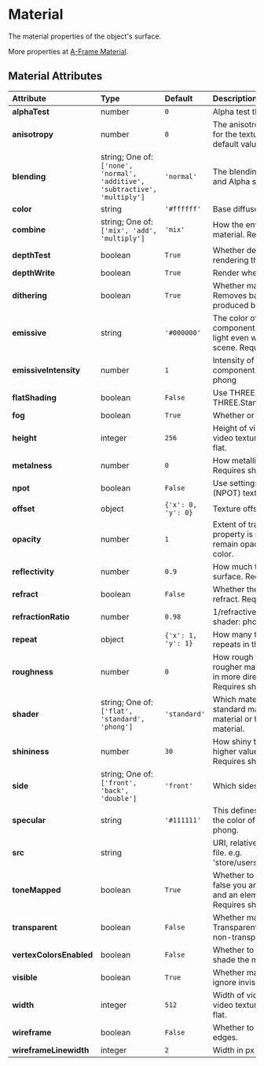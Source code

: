 
Material
========


The material properties of the object's surface.

More properties at <a href='https://aframe.io/docs/1.5.0/components/material.html'>A-Frame Material</a>.

Material Attributes
--------------------

|Attribute|Type|Default|Description|Required|
| :--- | :--- | :--- | :--- | :--- |
|**alphaTest**|number|```0```|Alpha test threshold for transparency.|No|
|**anisotropy**|number|```0```|The anisotropic filtering sample rate to use for the textures. A value of 0 means the default value will be used, see renderer.|No|
|**blending**|string; One of: ```['none', 'normal', 'additive', 'subtractive', 'multiply']```|```'normal'```|The blending mode for the material's RGB and Alpha sent to the WebGLRenderer.|No|
|**color**|string|```'#ffffff'```|Base diffuse color.|No|
|**combine**|string; One of: ```['mix', 'add', 'multiply']```|```'mix'```|How the environment map mixes with the material. Requires shader: phong.|No|
|**depthTest**|boolean|```True```|Whether depth testing is enabled when rendering the material.|No|
|**depthWrite**|boolean|```True```|Render when depth test succeeds.|No|
|**dithering**|boolean|```True```|Whether material is dithered with noise. Removes banding from gradients like ones produced by lighting.|No|
|**emissive**|string|```'#000000'```|The color of the emissive lighting component. Used to make objects produce light even without other lighting in the scene. Requires shader: standard or phong|No|
|**emissiveIntensity**|number|```1```|Intensity of the emissive lighting component. Requires shader: standard or phong|No|
|**flatShading**|boolean|```False```|Use THREE.FlatShading rather than THREE.StandardShading.|No|
|**fog**|boolean|```True```|Whether or not material is affected by fog.|No|
|**height**|integer|```256```|Height of video (in pixels), if defining a video texture. Requires shader: standard or flat.|No|
|**metalness**|number|```0```|How metallic the material is from 0 to 1. Requires shader: standard.|No|
|**npot**|boolean|```False```|Use settings for non-power-of-two (NPOT) texture.|No|
|**offset**|object|```{'x': 0, 'y': 0}```|Texture offset to be used.|No|
|**opacity**|number|```1```|Extent of transparency. If the transparent property is not true, then the material will remain opaque and opacity will only affect color.|No|
|**reflectivity**|number|```0.9```|How much the environment map affects the surface. Requires shader: phong.|No|
|**refract**|boolean|```False```|Whether the defined envMap should refract. Requires shader: phong.|No|
|**refractionRatio**|number|```0.98```|1/refractive index of the material. Requires shader: phong.|No|
|**repeat**|object|```{'x': 1, 'y': 1}```|How many times a texture (defined by src) repeats in the X and Y direction.|No|
|**roughness**|number|```0```|How rough the material is from 0 to 1. A rougher material will scatter reflected light in more directions than a smooth material. Requires shader: standard.|No|
|**shader**|string; One of: ```['flat', 'standard', 'phong']```|```'standard'```|Which material to use. Defaults to the standard material. Can be set to the flat material or to a registered custom shader material.|No|
|**shininess**|number|```30```|How shiny the specular highlight is; a higher value gives a sharper highlight. Requires shader: phong.|No|
|**side**|string; One of: ```['front', 'back', 'double']```|```'front'```|Which sides of the mesh to render.|No|
|**specular**|string|```'#111111'```|This defines how shiny the material is and the color of its shine. Requires shader: phong.|No|
|**src**|string||URI, relative or full path of an image/video file. e.g. 'store/users/wiselab/images/360falls.mp4'.|No|
|**toneMapped**|boolean|```True```|Whether to ignore toneMapping, set to false you are using renderer.toneMapping and an element should appear to emit light. Requires shader: flat.|No|
|**transparent**|boolean|```False```|Whether material is transparent. Transparent entities are rendered after non-transparent entities.|No|
|**vertexColorsEnabled**|boolean|```False```|Whether to use vertex or face colors to shade the material.|No|
|**visible**|boolean|```True```|Whether material is visible. Raycasters will ignore invisible materials.|No|
|**width**|integer|```512```|Width of video (in pixels), if defining a video texture. Requires shader: standard or flat.|No|
|**wireframe**|boolean|```False```|Whether to render just the geometry edges.|No|
|**wireframeLinewidth**|integer|```2```|Width in px of the rendered line.|No|
